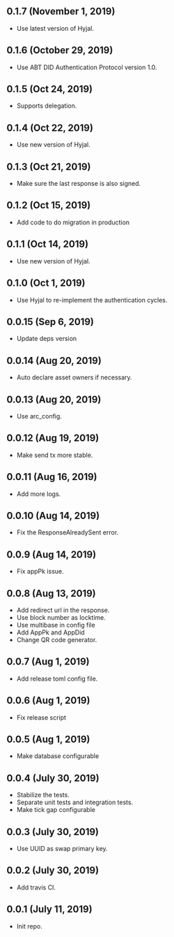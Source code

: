 ## 0.1.7 (November 1, 2019)
  - Use latest version of Hyjal.

## 0.1.6 (October 29, 2019)
  - Use ABT DID Authentication Protocol version 1.0.

## 0.1.5 (Oct 24, 2019)
  - Supports delegation.

## 0.1.4 (Oct 22, 2019)
  - Use new version of Hyjal.

## 0.1.3 (Oct 21, 2019)
  - Make sure the last response is also signed.

## 0.1.2 (Oct 15, 2019)
  - Add code to do migration in production
  
## 0.1.1 (Oct 14, 2019)
  - Use new version of Hyjal.

## 0.1.0 (Oct 1, 2019)
  - Use Hyjal to re-implement the authentication cycles.

## 0.0.15 (Sep 6, 2019)
  - Update deps version
  
## 0.0.14 (Aug 20, 2019)
  - Auto declare asset owners if necessary.
  
## 0.0.13 (Aug 20, 2019)
  - Use arc_config.

## 0.0.12 (Aug 19, 2019)
  - Make send tx more stable.
  
## 0.0.11 (Aug 16, 2019)
  - Add more logs.

## 0.0.10 (Aug 14, 2019)
  - Fix the ResponseAlreadySent error.

## 0.0.9 (Aug 14, 2019)
  - Fix appPk issue.

## 0.0.8 (Aug 13, 2019)
  - Add redirect url in the response.
  - Use block number as locktime.
  - Use multibase in config file
  - Add AppPk and AppDid
  - Change QR code generator.

## 0.0.7 (Aug 1, 2019)
  - Add release toml config file.

## 0.0.6 (Aug 1, 2019)
  - Fix release script
  
## 0.0.5 (Aug 1, 2019)
  - Make database configurable

## 0.0.4 (July 30, 2019)
  - Stabilize the tests.
  - Separate unit tests and integration tests.
  - Make tick gap configurable
  
## 0.0.3 (July 30, 2019)
  - Use UUID as swap primary key.

## 0.0.2 (July 30, 2019)
  - Add travis CI.

## 0.0.1 (July 11, 2019)
  - Init repo.